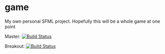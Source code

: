 # game

My own personal SFML project. Hopefully this will be a whole game at one point

Master:
[![Build Status](https://travis-ci.com/fahlmant/game.svg?token=KqqvyXDZbxjSmFoLydsR&branch=master)](https://travis-ci.com/fahlmant/game)

Breakout:
[![Build Status](https://travis-ci.com/fahlmant/game.svg?token=KqqvyXDZbxjSmFoLydsR&branch=breakout)](https://travis-ci.com/fahlmant/game)
